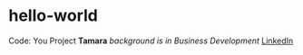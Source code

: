 # hello-world
Code: You Project
**Tamara**
*background is in Business Development*
[LinkedIn](https://www.linkedin.com/in/tamara-vonbokern/)
